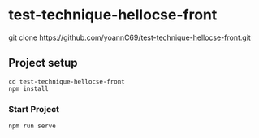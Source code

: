 # test-technique-hellocse-front

git clone https://github.com/yoannC69/test-technique-hellocse-front.git

## Project setup
```
cd test-technique-hellocse-front
npm install
```

### Start Project
```
npm run serve
```

